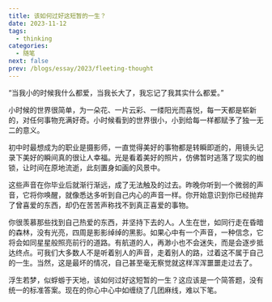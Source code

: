 ```yaml
---
title: 该如何过好这短暂的一生？
date: 2023-11-12
tags:
  - thinking
categories:
  - 随笔
next: false
prev: /blogs/essay/2023/fleeting-thought
---
```


“当我小的时候我什么都爱，当我长大了，我忘记了我其实什么都爱。”

小时候的世界很简单，为一朵花、一片云彩、一缕阳光而喜悦，每一天都是崭新的，对任何事物充满好奇。小时候看到的世界很小，小到给每一样都赋予了独一无二的意义。

初中时最想成为的职业是摄影师，一直觉得美好的事物都是转瞬即逝的，用镜头记录下美好的瞬间真的很让人幸福。光是看着美好的照片，仿佛暂时逃落了现实的枷锁，让时间在原地流逝，此刻置身如画的风景中。

这些声音在你毕业后就渐行渐远，成了无法触及的过去。昨晚你听到一个微弱的声音，它将你唤醒，就像悉达多听到自己内心的声音一样。你开始意识到你已经抛弃了曾喜爱的东西，却仍在苦苦声称找不到真正喜爱的事物。

你很羡慕那些找到自己热爱的东西，并坚持下去的人。人生在世，如同行走在昏暗的森林，没有光亮，四周是影影绰绰的黑影。如果心中有一个声音，一种信念，它将会如同星星般照亮前行的道路。有航道的人，再渺小也不会迷失，而是会逐步抵达终点。可我们大多数人不是听着别人的声音，走着别人的路，过着这不属于自己的一生。当然，这是最坏的情况，自己甚至毫无察觉就这样浑浑噩噩走过去了。

浮生若梦，似蜉蝣于天地，该如何过好这短暂的一生？这应该是一个简答题，没有统一的标准答案。现在的你心中心中如缠绕了几团麻线，难以下笔。

